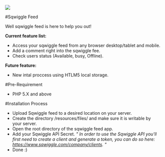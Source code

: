 ![](https://raw2.github.com/everywhereis/sqwiggle-feed/master/sqwigglefeed.PNG)


#Sqwiggle Feed
 
Well sqwiggle feed is here to help you out!
  
**Current feature list:**
 
  - Access your sqwiggle feed from any browser desktop/tablet and mobile.
  - Add a comment right into the sqwiggle fee.
  - Check users status (Available, busy, Offline).
 
**Future feature:**
 
  - New intal proccess using HTLM5 local storage.
 
#Pre-Requirement

  - PHP 5.X and above
 
#Installation Process
 
  - Upload Sqwiggle feed to a desired location on your server.
  -	Create the directory /resources/files/ and make sure it is writable by your server.
  - Open the root directory of the sqwiggle feed app.
  - Add your Sqwiggle API Secret.
  *" In order to use the Sqwiggle API you'll first need to create a client and generate a token, you can do so here: https://www.sqwiggle.com/company/clients. "*
  - Done :)
  





